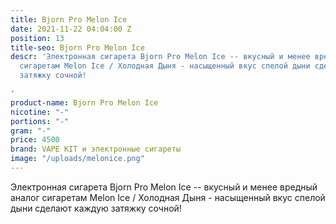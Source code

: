 ```yaml
---
title: Bjorn Pro Melon Ice
date: 2021-11-22 04:04:00 Z
position: 13
title-seo: Bjorn Pro Melon Ice
descr: 'Электронная сигарета Bjorn Pro Melon Ice -- вкусный и менее вредный аналог
  сигаретам Melon Ice / Холодная Дыня - насыщенный вкус спелой дыни сделают каждую
  затяжку сочной!

'
product-name: Bjorn Pro Melon Ice
nicotine: "-"
portions: "-"
gram: "-"
price: 4500
brand: VAPE KIT и электронные сигареты
image: "/uploads/melonice.png"
---
```


Электронная сигарета Bjorn Pro Melon Ice -- вкусный и менее вредный аналог сигаретам Melon Ice / Холодная Дыня - насыщенный вкус спелой дыни сделают каждую затяжку сочной!
